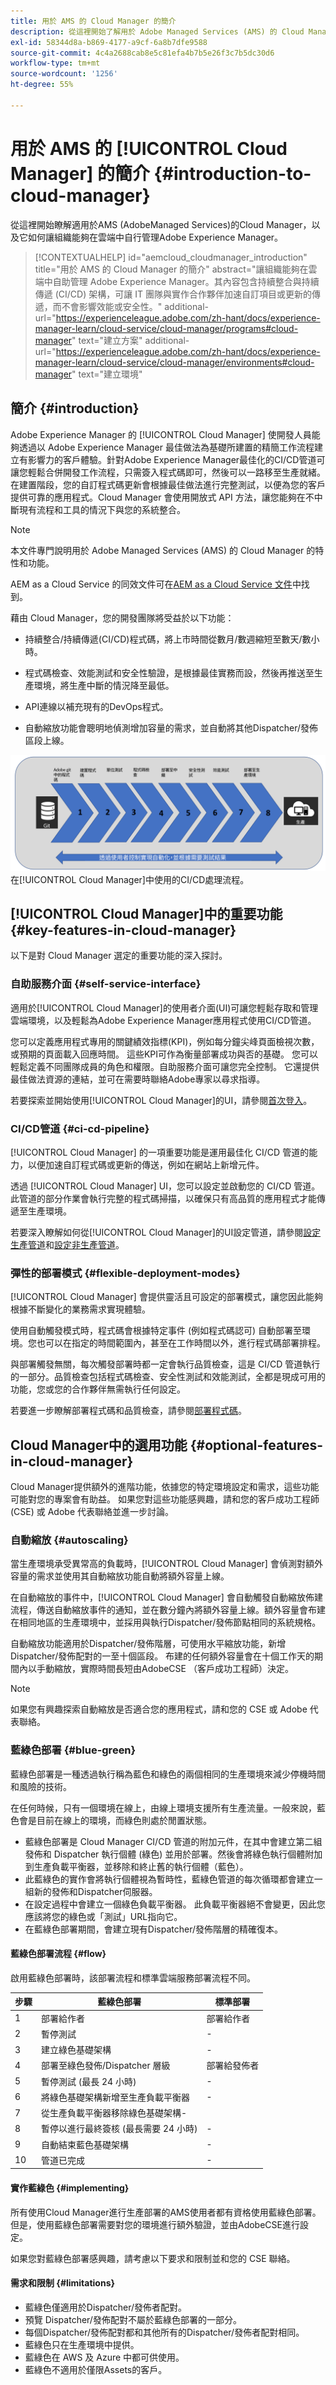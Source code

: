 ```yaml
---
title: 用於 AMS 的 Cloud Manager 的簡介
description: 從這裡開始了解用於 Adobe​ Managed Services (AMS) 的 Cloud Manager 以及它如何讓組織能夠在雲端中自助管理 Adobe​ Experience Manager。
exl-id: 58344d8a-b869-4177-a9cf-6a8b7dfe9588
source-git-commit: 4c4a2688cab8e5c81efa4b7b5e26f3c7b5dc30d6
workflow-type: tm+mt
source-wordcount: '1256'
ht-degree: 55%

---
```



# 用於 AMS 的 [!UICONTROL Cloud Manager] 的簡介 {#introduction-to-cloud-manager}

從這裡開始瞭解適用於AMS (AdobeManaged Services)的Cloud Manager，以及它如何讓組織能夠在雲端中自行管理Adobe Experience Manager。

>[!CONTEXTUALHELP]
>id="aemcloud_cloudmanager_introduction"
>title="用於 AMS 的 Cloud Manager 的簡介"
>abstract="讓組織能夠在雲端中自助管理 Adobe Experience Manager。其內容包含持續整合與持續傳遞 (CI/CD) 架構，可讓 IT 團隊與實作合作夥伴加速自訂項目或更新的傳遞，而不會影響效能或安全性。"
>additional-url="https://experienceleague.adobe.com/zh-hant/docs/experience-manager-learn/cloud-service/cloud-manager/programs#cloud-manager" text="建立方案"
>additional-url="https://experienceleague.adobe.com/zh-hant/docs/experience-manager-learn/cloud-service/cloud-manager/environments#cloud-manager" text="建立環境"

## 簡介 {#introduction}

Adobe Experience Manager 的 [!UICONTROL Cloud Manager] 使開發人員能夠透過以 Adob&#x200B;&#x200B;e Experience Manager 最佳做法為基礎所建置的精簡工作流程建立有影響力的客戶體驗。針對Adobe Experience Manager最佳化的CI/CD管道可讓您輕鬆合併開發工作流程，只需簽入程式碼即可，然後可以一路移至生產就緒。 在建置階段，您的自訂程式碼更新會根據最佳做法進行完整測試，以便為您的客戶提供可靠的應用程式。Cloud Manager 會使用開放式 API 方法，讓您能夠在不中斷現有流程和工具的情況下與您的系統整合。

>[!NOTE]
>
>本文件專門說明用於 Adob&#x200B;&#x200B;e Managed Services (AMS) 的 Cloud Manager 的特性和功能。
>
>AEM as a Cloud Service 的同效文件可在[AEM as a Cloud Service 文件](https://experienceleague.adobe.com/zh-hant/docs/experience-manager-cloud-service/content/implementing/home)中找到。

藉由 Cloud Manager，您的開發團隊將受益於以下功能：

* 持續整合/持續傳遞(CI/CD)程式碼，將上市時間從數月/數週縮短至數天/數小時。

* 程式碼檢查、效能測試和安全性驗證，是根據最佳實務而設，然後再推送至生產環境，將生產中斷的情況降至最低。

* API連線以補充現有的DevOps程式。

* 自動縮放功能會聰明地偵測增加容量的需求，並自動將其他Dispatcher/發佈區段上線。

![CI/CD流程](/help/assets/screen_shot_2018-05-12at73843pm.png)在[!UICONTROL Cloud Manager]中使用的CI/CD處理流程。

## [!UICONTROL Cloud Manager]中的重要功能 {#key-features-in-cloud-manager}

以下是對 Cloud Manager 選定的重要功能的深入探討。

### 自助服務介面 {#self-service-interface}

適用於[!UICONTROL Cloud Manager]的使用者介面(UI)可讓您輕鬆存取和管理雲端環境，以及輕鬆為Adobe Experience Manager應用程式使用CI/CD管道。

您可以定義應用程式專用的關鍵績效指標(KPI)，例如每分鐘尖峰頁面檢視次數，或預期的頁面載入回應時間。 這些KPI可作為衡量部署成功與否的基礎。 您可以輕鬆定義不同團隊成員的角色和權限。自助服務介面可讓您完全控制。 它還提供最佳做法資源的連結，並可在需要時聯絡Adobe專家以尋求指導。

若要探索並開始使用[!UICONTROL Cloud Manager]的UI，請參閱[首次登入](/help/getting-started/first-time-login.md)。

### CI/CD管道 {#ci-cd-pipeline}

[!UICONTROL Cloud Manager] 的一項重要功能是運用最佳化 CI/CD 管道的能力，以便加速自訂程式碼或更新的傳送，例如在網站上新增元件。

透過 [!UICONTROL Cloud Manager] UI，您可以設定並啟動您的 CI/CD 管道。此管道的部分作業會執行完整的程式碼掃描，以確保只有高品質的應用程式才能傳遞至生產環境。

若要深入瞭解如何從[!UICONTROL Cloud Manager]的UI設定管道，請參閱[設定生產管道](/help/using/production-pipelines.md)和[設定非生產管道](/help/using/non-production-pipelines.md)。

### 彈性的部署模式 {#flexible-deployment-modes}

[!UICONTROL Cloud Manager] 會提供靈活且可設定的部署模式，讓您因此能夠根據不斷變化的業務需求實現體驗。

使用自動觸發模式時，程式碼會根據特定事件 (例如程式碼認可) 自動部署至環境。您也可以在指定的時間範圍內，甚至在工作時間以外，進行程式碼部署排程。

與部署觸發無關，每次觸發部署時都一定會執行品質檢查，這是 CI/CD 管道執行的一部分。品質檢查包括程式碼檢查、安全性測試和效能測試，全都是現成可用的功能，您或您的合作夥伴無需執行任何設定。

若要進一步瞭解部署程式碼和品質檢查，請參閱[部署程式碼](/help/using/code-deployment.md)。

## Cloud Manager中的選用功能 {#optional-features-in-cloud-manager}

Cloud Manager提供額外的進階功能，依據您的特定環境設定和需求，這些功能可能對您的專案會有助益。 如果您對這些功能感興趣，請和您的客戶成功工程師 (CSE) 或 Adobe 代表聯絡並進一步討論。

### 自動縮放 {#autoscaling}

當生產環境承受異常高的負載時，[!UICONTROL Cloud Manager] 會偵測對額外容量的需求並使用其自動縮放功能自動將額外容量上線。

在自動縮放的事件中，[!UICONTROL Cloud Manager] 會自動觸發自動縮放佈建流程，傳送自動縮放事件的通知，並在數分鐘內將額外容量上線。額外容量會布建在相同地區的生產環境中，並採用與執行Dispatcher/發佈節點相同的系統規格。

自動縮放功能適用於Dispatcher/發佈階層，可使用水平縮放功能，新增Dispatcher/發佈配對的一至十個區段。 布建的任何額外容量會在十個工作天的期間內以手動縮放，實際時間長短由AdobeCSE （客戶成功工程師）決定。

>[!NOTE]
>
>如果您有興趣探索自動縮放是否適合您的應用程式，請和您的 CSE 或 Adobe 代表聯絡。

### 藍綠色部署 {#blue-green}

藍綠色部署是一種透過執行稱為藍色和綠色的兩個相同的生產環境來減少停機時間和風險的技術。

在任何時候，只有一個環境在線上，由線上環境支援所有生產流量。一般來說，藍色會是目前在線上的環境，而綠色則處於閒置狀態。

* 藍綠色部署是 Cloud Manager CI/CD 管道的附加元件，在其中會建立第二組發佈和 Dispatcher 執行個體 (綠色) 並用於部署。然後會將綠色執行個體附加到生產負載平衡器，並移除和終止舊的執行個體（藍色）。
* 此藍綠色的實作會將執行個體視為暫時性，藍綠色管道的每次循環都會建立一組新的發佈和Dispatcher伺服器。
* 在設定過程中會建立一個綠色負載平衡器。 此負載平衡器絕不會變更，因此您應該將您的綠色或「測試」URL指向它。
* 在藍綠色部署期間，會建立現有Dispatcher/發佈階層的精確復本。

#### 藍綠色部署流程 {#flow}

啟用藍綠色部署時，該部署流程和標準雲端服務部署流程不同。

| 步驟 | 藍綠色部署 | 標準部署 |
|---|---|---|
| 1 | 部署給作者 | 部署給作者 |
| 2 | 暫停測試 | - |
| 3 | 建立綠色基礎架構 | - |
| 4 | 部署至綠色發佈/Dispatcher 層級 | 部署給發佈者 |
| 5 | 暫停測試 (最長 24 小時) | - |
| 6 | 將綠色基礎架構新增至生產負載平衡器 | - |
| 7 | 從生產負載平衡器移除綠色基礎架構- |
| 8 | 暫停以進行最終簽核 (最長需要 24 小時) | - |
| 9 | 自動結束藍色基礎架構 | - |
| 10 | 管道已完成 | - |

#### 實作藍綠色 {#implementing}

所有使用Cloud Manager進行生產部署的AMS使用者都有資格使用藍綠色部署。 但是，使用藍綠色部署需要對您的環境進行額外驗證，並由AdobeCSE進行設定。

如果您對藍綠色部署感興趣，請考慮以下要求和限制並和您的 CSE 聯絡。

#### 需求和限制 {#limitations}

* 藍綠色僅適用於Dispatcher/發佈者配對。
* 預覽 Dispatcher/發佈配對不屬於藍綠色部署的一部分。
* 每個Dispatcher/發佈配對都和其他所有的Dispatcher/發佈者配對相同。
* 藍綠色只在生產環境中提供。
* 藍綠色在 AWS 及 Azure 中都可供使用。
* 藍綠色不適用於僅限Assets的客戶。
